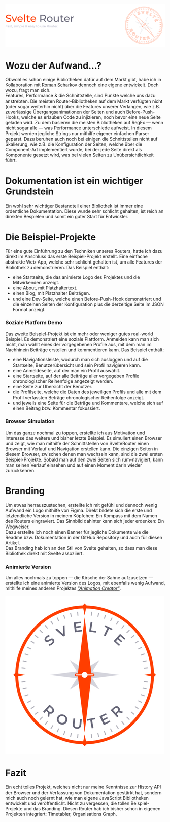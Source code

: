 ![SvelteRouter Banner](https://raw.githubusercontent.com/DanielSharkov/svelte-router/master/readme-banner.svg)

# Wozu der Aufwand…?
Obwohl es schon einige Bibliotheken dafür auf dem Markt gibt, habe ich in Kollaboration mit [Roman Scharkov](https://github.com/romshark) dennoch eine eigene entwickelt. Doch wozu, fragt man sich.<br>
Features, Performance & die Schnittstelle, sind Punkte welche uns dazu anstrebten. Die meisten Router-Bibliotheken auf dem Markt verfügten nicht (oder sogar weiterhin nicht) über die Features unserer Verlangen, wie z.B. zuverlässige Übergangsanimationen der Seiten und auch Before-Push-Hooks, welche es erlauben Code zu injizieren, noch bevor eine neue Seite geladen wird. Zu dem basieren die meisten Bibliotheken auf RegEx — wenn nicht sogar alle — was Performance unterschiede aufweist. In diesem Projekt werden jegliche Strings nur mithilfe eigener einfachen Parser geparst. Dazu beruhen auch noch bei einigen die Schnittstellen nicht auf Skalierung, wie z.B. die Konfiguration der Seiten, welche über die Component-Art implementiert wurde, bei der jede Seite direkt als Komponente gesetzt wird, was bei vielen Seiten zu Unübersichtlichkeit führt.

# Dokumentation ist ein wichtiger Grundstein
Ein wohl sehr wichtiger Bestandteil einer Bibliothek ist immer eine ordentliche Dokumentation. Diese wurde sehr schlicht gehalten, ist reich an direkten Bespielen und somit ein guter Start für Entwickler.

# Die Beispiel-Projekte
Für eine gute Einführung zu den Techniken unseres Routers, hatte ich dazu direkt im Anschluss das erste Beispiel-Projekt erstellt. Eine einfache abstrakte Web-App, welche sehr schlicht gehalten ist, um alle Features der Bibliothek zu demonstrieren.
Das Beispiel enthält:
- eine Startseite, die das animierte Logo des Projektes und die Mitwirkenden anzeigt.
- eine About, mit Platzhaltertext.
- einen Blog, mit Platzhalter Beiträgen.
- und eine Dev-Seite, welche einen Before-Push-Hook demonstriert und die einzelnen Seiten der Konfiguration plus die derzeitige Seite im JSON Format anzeigt.

### Soziale Platform Demo
Das zweite Beispiel-Projekt ist ein mehr oder weniger gutes real-world Beispiel. Es demonstriert eine soziale Plattform. Anmelden kann man sich nicht, man wählt eines der vorgegebenen Profile aus, mit dem man im Nachhinein Beiträge erstellen und kommentieren kann.
Das Beispiel enthält:
- eine Navigationsleiste, wodurch man sich ausloggen und auf die Startseite, Benutzerübersicht und sein Profil navigieren kann.
- eine Anmeldeseite, auf der man ein Profil auswählt.
- eine Startseite, auf der alle Beiträge aller vorgegeben Profile chronologischer Reihenfolge angezeigt werden.
- eine Seite zur Übersicht der Benutzer.
- die Profilseite, welche die Daten des jeweiligen Profils und alle mit dem Profil verfassten Beträge chronologischer Reihenfolge anzeigt.
- und jeweils eine Seite für die Beträge und Kommentare, welche sich auf einen Beitrag bzw. Kommentar fokussiert.

### Browser Simulation
Um das ganze nochmal zu toppen, erstellte ich aus Motivation und Interesse das weitere und bisher letzte Beispiel. Es simuliert einen Browser und zeigt, wie man mithilfe der Schnittstellen von SvelteRouter einen Browser mit Verlauf und Navigation erstellen kann. Die einzigen Seiten in diesem Browser, zwischen denen man wechseln kann, sind die zwei ersten Beispiel-Projekte. Sobald man auf den zwei Seiten sich rum-navigiert, kann man seinen Verlauf einsehen und auf einen Moment darin wieder zurückkehren.

# Branding
Um etwas herrauszustechen, erstellte ich mit gefühl und dennoch wenig Aufwand ein Logo mithilfe von Figma.
Direkt bildete sich die erste und letztendliche Version in meinem Köpfchen: Ein Kompass mit dem Namen des Routers eingraviert.
Das Sinnbild dahinter kann sich jeder erdenken: Ein Wegweiser.<br>
Dazu erstellte ich noch einen Banner für jegliche Dokumente wie die Readme bzw. Dokumentation in der GitHub Repository und auch für diesen Artikel.<br>
Das Branding hab ich an den Stil von Svelte gehalten, so dass man diese Bibliothek direkt mit Svelte assoziiert.

### Animierte Version
Um alles nochmals zu toppen — die Kirsche der Sahne aufzusetzen — erstellte ich eine animierte Version des Logos, mit ebenfalls wenig Aufwand, mithilfe meines anderen Projektes *["Animation Creator"](http://danielsharkov.github.io/danielsharkov_com/?project=animation_creator)*.

![SvelteRouter Logo infinit animation](projects/svelte_router/media/svelte-router-logo-anim-infinit.svg)

# Fazit
Ein echt tolles Projekt, welches nicht nur meine Kenntnisse zur History API der Browser und der Verfassung von Dokumentation gestärkt hat, sondern mich auch noch gelernt hat, wie man eigene JavaScript Bibliotheken entwickelt und veröffentlicht. Nicht zu vergessen, die tollen Beispiel-Projekte und das Branding. Diesen Router hab ich bisher schon in eigenen Projekten integriert: Timetabler, Organisations Graph.
